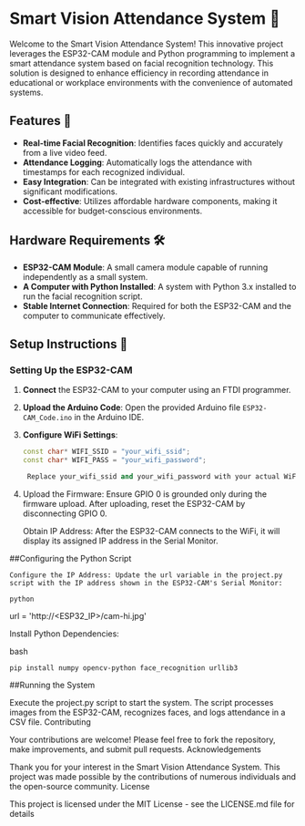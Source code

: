 # Smart Vision Attendance System 📸

Welcome to the Smart Vision Attendance System! This innovative project leverages the ESP32-CAM module and Python programming to implement a smart attendance system based on facial recognition technology. This solution is designed to enhance efficiency in recording attendance in educational or workplace environments with the convenience of automated systems.

## Features 🚀

- **Real-time Facial Recognition**: Identifies faces quickly and accurately from a live video feed.
- **Attendance Logging**: Automatically logs the attendance with timestamps for each recognized individual.
- **Easy Integration**: Can be integrated with existing infrastructures without significant modifications.
- **Cost-effective**: Utilizes affordable hardware components, making it accessible for budget-conscious environments.

## Hardware Requirements 🛠️

- **ESP32-CAM Module**: A small camera module capable of running independently as a small system.
- **A Computer with Python Installed**: A system with Python 3.x installed to run the facial recognition script.
- **Stable Internet Connection**: Required for both the ESP32-CAM and the computer to communicate effectively.

## Setup Instructions 🔧

### Setting Up the ESP32-CAM

1. **Connect** the ESP32-CAM to your computer using an FTDI programmer.
2. **Upload the Arduino Code**: Open the provided Arduino file `ESP32-CAM_Code.ino` in the Arduino IDE.
3. **Configure WiFi Settings**:
   ```cpp
   const char* WIFI_SSID = "your_wifi_ssid";
   const char* WIFI_PASS = "your_wifi_password";

    Replace your_wifi_ssid and your_wifi_password with your actual WiFi credentials.
4. Upload the Firmware: Ensure GPIO 0 is grounded only during the firmware upload. After uploading, reset the ESP32-CAM by disconnecting GPIO 0.

    Obtain IP Address: After the ESP32-CAM connects to the WiFi, it will display its assigned IP address in the Serial Monitor.

##Configuring the Python Script

    Configure the IP Address: Update the url variable in the project.py script with the IP address shown in the ESP32-CAM's Serial Monitor:

    python

url = 'http://<ESP32_IP>/cam-hi.jpg'

Install Python Dependencies:

bash

    pip install numpy opencv-python face_recognition urllib3

##Running the System

Execute the project.py script to start the system. The script processes images from the ESP32-CAM, recognizes faces, and logs attendance in a CSV file.
Contributing

Your contributions are welcome! Please feel free to fork the repository, make improvements, and submit pull requests.
Acknowledgements

Thank you for your interest in the Smart Vision Attendance System. This project was made possible by the contributions of numerous individuals and the open-source community.
License

This project is licensed under the MIT License - see the LICENSE.md file for details
